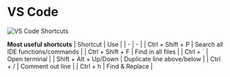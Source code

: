 # VS Code
![VS Code Shortcuts](https://code.visualstudio.com/assets/docs/getstarted/tips-and-tricks/KeyboardReferenceSheet.png)

**Most useful shortcuts**
| Shortcut | Use |
| - | - |
| Ctrl + Shift + P | Search all IDE functions/commands |
| Ctrl + Shift + F | Find in all files |
| Ctrl + ` | Open terminal |
| Shift + Alt + Up/Down | Duplicate line above/below |
| Ctrl + / | Comment out line |
| Ctrl + h | Find & Replace |
